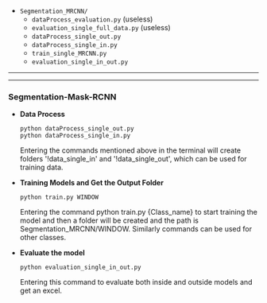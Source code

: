 - `Segmentation_MRCNN/`
    - `dataProcess_evaluation.py`  (useless)
    - `evaluation_single_full_data.py` (useless)
    - `dataProcess_single_out.py`
    - `dataProcess_single_in.py`
    - `train_single_MRCNN.py`
    - `evaluation_single_in_out.py`


--- 
--- 

### **Segmentation-Mask-RCNN**

- **Data Process**

  ```
  python dataProcess_single_out.py
  python dataProcess_single_in.py
  ```

  Entering the commands mentioned above in the terminal will create folders '!data_single_in' and '!data_single_out', which can be used for training data.

- **Training Models and Get the Output Folder**

  ```
  python train.py WINDOW
  ```

  Entering the command python train.py {Class_name} to start training the model and then a folder will be created and the path is Segmentation_MRCNN/WINDOW.  Similarly commands can be used for other classes.

- **Evaluate the model**

  ```
  python evaluation_single_in_out.py
  ```

  Entering this command to evaluate both inside and outside models and get an excel.

